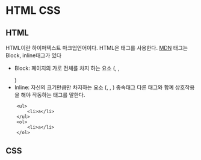 # HTML CSS

## HTML
HTML이란 하이퍼텍스트 마크업언어이다.
HTML은 태그를 사용한다.
[MDN](https://developer.mozilla.org/en-US/)
태그는 Block, inline태그가 있다 
- Block: 페이지의 가로 전체를 차지 하는 요소 (</div>, </h1>, </p>)
- Inline: 자신의 크기만큼만 차지하는 요소 (</span>, </input>, </a>)
종속태그 
다른 태그와 함꼐 상호작용을 해야 작동하는 태그를 말한다.
```
    <ul>
        <li>a</li>
    </ul>
    <ol>
        <li>a</li>
    </ol>
```
## CSS